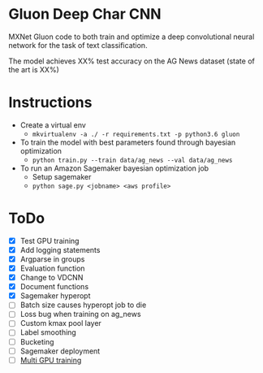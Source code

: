 # Gluon Deep Char CNN

MXNet Gluon code to both train and optimize a deep convolutional neural network for the task of text classification.

The model achieves XX% test accuracy on the AG News dataset (state of the art is XX%)

# Instructions

- Create a virtual env
    - `mkvirtualenv -a ./ -r requirements.txt -p python3.6 gluon`
- To train the model with best parameters found through bayesian optimization
    - `python train.py --train data/ag_news --val data/ag_news`
- To run an Amazon Sagemaker bayesian optimization job
    - Setup sagemaker
    -  `python sage.py <jobname> <aws profile>`

# ToDo

- [x] Test GPU training
- [x] Add logging statements
- [x] Argparse in groups
- [x] Evaluation function
- [x] Change to VDCNN
- [x] Document functions
- [x] Sagemaker hyperopt
- [ ] Batch size causes hyperopt job to die
- [ ] Loss bug when training on ag_news
- [ ] Custom kmax pool layer
- [ ] Label smoothing
- [ ] Bucketing
- [ ] Sagemaker deployment
- [ ] [Multi GPU training](https://medium.com/apache-mxnet/94-accuracy-on-cifar-10-in-10-minutes-with-amazon-sagemaker-754e441d01d7)
